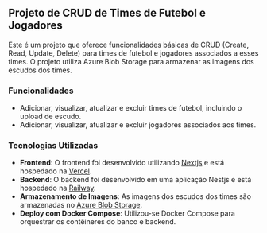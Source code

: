 ## Projeto de CRUD de Times de Futebol e Jogadores

Este é um projeto que oferece funcionalidades básicas de CRUD (Create, Read, Update, Delete) para times de futebol e jogadores associados a esses times. O projeto utiliza Azure Blob Storage para armazenar as imagens dos escudos dos times.

### Funcionalidades

- Adicionar, visualizar, atualizar e excluir times de futebol, incluindo o upload de escudo.
- Adicionar, visualizar, atualizar e excluir jogadores associados aos times.

### Tecnologias Utilizadas

- **Frontend**: O frontend foi desenvolvido utilizando [Nextjs](https://nextjs.org/) e está hospedado na [Vercel](https://vercel.com/).
- **Backend**: O backend foi desenvolvido em uma aplicação Nestjs e está hospedado na [Railway](https://railway.app/).
- **Armazenamento de Imagens**: As imagens dos escudos dos times são armazenadas no [Azure Blob Storage](https://azure.microsoft.com/services/storage/blobs/).
- **Deploy com Docker Compose**: Utilizou-se Docker Compose para orquestrar os contêineres do banco e backend.
